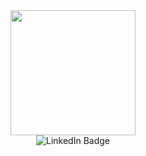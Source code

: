 <div id="header" align="center">
<img src="https://i.giphy.com/media/v1.Y2lkPTc5MGI3NjExbG5vaHY1b3I0NG5paTJ3c3I2anB1cDM1dGV6b2NiZmUwd3l0MmVteCZlcD12MV9pbnRlcm5hbF9naWZfYnlfaWQmY3Q9Zw/3o7aCTfyhYawdOXcFW/giphy.gif" width="200"/>


  <div id="badges">
  <img src="https://img.shields.io/badge/linkedin-blue?style=for-the-badge&logo=linkedin&link=https%3A%2F%2Fwww.linkedin.com%2Fin%2Fahmed-abdelnaby-53079a253%2F" alt="LinkedIn Badge"/>

</div>

<img src="https://komarev.com/ghpvc/?username=ahmed-elsayid&style=flat-square&color=blue" alt=""/>

</div>
